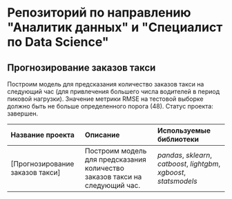 # Репозиторий по направлению "Аналитик данных" и "Специалист по Data Science"

## Прогнозирование заказов такси

Построим модель для предсказания количество заказов такси на следующий час (для привлечения большего числа водителей в период пиковой нагрузки).
Значение метрики RMSE на тестовой выборке должно быть не больше определенного порога (48).
Статус проекта: завершен.

| Название проекта | Описание | Используемые библиотеки | 
| :---------------------- | :---------------------- | :---------------------- |
| [Прогнозирование заказов такси] | Построим модель для предсказания количество заказов такси на следующий час. | *pandas*, *sklearn*, *catboost*, *lightgbm*, *xgboost*, *statsmodels* |